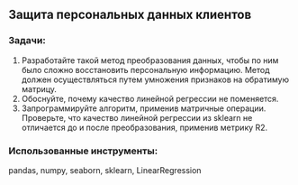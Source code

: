 ## Защита персональных данных клиентов
### Задачи:
1. Разработайте такой метод преобразования данных, чтобы по ним было сложно восстановить персональную информацию. Метод должен осуществляться путем умножения признаков  на обратимую матрицу.
2. Обоснуйте, почему качество линейной регрессии не поменяется.
3. Запрограммируйте  алгоритм, применив матричные операции. Проверьте, что качество линейной регрессии из sklearn не отличается до и после преобразования, применив  метрику R2.

### Использованные инструменты:
pandas, numpy, seaborn, sklearn, LinearRegression
